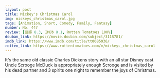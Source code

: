 ```yaml
---
layout: post 
title: Mickey's Christmas Carol
img: mickeys_christmas_carol.jpg
tags: [Animation, Short, Comedy, Family, Fantasy]
number: No. 447
review: [豆瓣 8.3, IMDb 8.1, Rotten Tomatoes 100%]
douban_link: https://movie.douban.com/subject/3118781/
imdb_link: https://www.imdb.com/title/tt0085936/
rotten_link: https://www.rottentomatoes.com/m/mickeys_christmas_carol
---
```


It's the same old classic Charles Dickens story with an all star Disney cast. Uncle Scrooge McDuck is appropriately enough Scrooge and is visited by his dead partner and 3 spirits one night to remember the joys of Christmas.